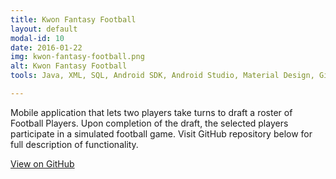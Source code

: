 ```yaml
---
title: Kwon Fantasy Football
layout: default
modal-id: 10
date: 2016-01-22
img: kwon-fantasy-football.png
alt: Kwon Fantasy Football
tools: Java, XML, SQL, Android SDK, Android Studio, Material Design, Git

---
```


Mobile application that lets two players take turns to draft a roster of Football Players. Upon completion of the draft, the selected players participate in a simulated football game. Visit GitHub repository below for full description of functionality.

<div class="center-links">
    <a class="btn btn-md btn-outline github-project-link" href="https://github.com/MikeKwon36/KwonFantasyFootball" target="_blank">
        <i class="fa fa-github"></i>
        <span class="small">View on GitHub</span>
    </a>
</div>